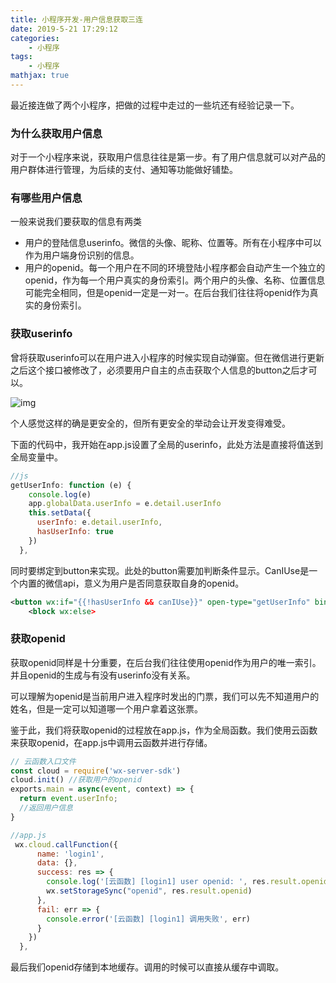 ```yaml
---
title: 小程序开发-用户信息获取三连
date: 2019-5-21 17:29:12
categories:
    - 小程序
tags: 
    - 小程序
mathjax: true
---
```

最近接连做了两个小程序，把做的过程中走过的一些坑还有经验记录一下。

### 为什么获取用户信息

对于一个小程序来说，获取用户信息往往是第一步。有了用户信息就可以对产品的用户群体进行管理，为后续的支付、通知等功能做好铺垫。

### 有哪些用户信息

一般来说我们要获取的信息有两类

*   用户的登陆信息userinfo。微信的头像、昵称、位置等。所有在小程序中可以作为用户端身份识别的信息。
*   用户的openid。每一个用户在不同的环境登陆小程序都会自动产生一个独立的openid，作为每一个用户真实的身份索引。两个用户的头像、名称、位置信息可能完全相同，但是openid一定是一对一。在后台我们往往将openid作为真实的身份索引。

### 获取userinfo

曾将获取userinfo可以在用户进入小程序的时候实现自动弹窗。但在微信进行更新之后这个接口被修改了，必须要用户自主的点击获取个人信息的button之后才可以。

![img](https://s2.ax1x.com/2019/05/23/VC3DBR.png)

个人感觉这样的确是更安全的，但所有更安全的举动会让开发变得难受。

下面的代码中，我开始在app.js设置了全局的userinfo，此处方法是直接将值送到全局变量中。

```js
//js
getUserInfo: function (e) {
    console.log(e)
    app.globalData.userInfo = e.detail.userInfo
    this.setData({
      userInfo: e.detail.userInfo,
      hasUserInfo: true
    })
  },
```

同时要绑定到button来实现。此处的button需要加判断条件显示。CanIUse是一个内置的微信api，意义为用户是否同意获取自身的openid。

```xml
<button wx:if="{{!hasUserInfo && canIUse}}" open-type="getUserInfo" bindgetuserinfo="getUserInfo"> 获取头像昵称 </button>
    <block wx:else>
```

### 获取openid

获取openid同样是十分重要，在后台我们往往使用openid作为用户的唯一索引。并且openid的生成与有没有userinfo没有关系。

可以理解为openid是当前用户进入程序时发出的门票，我们可以先不知道用户的姓名，但是一定可以知道哪一个用户拿着这张票。

鉴于此，我们将获取openid的过程放在app.js，作为全局函数。我们使用云函数来获取openid，在app.js中调用云函数并进行存储。

```js
// 云函数入口文件
const cloud = require('wx-server-sdk')
cloud.init() //获取用户的openid
exports.main = async(event, context) => {
  return event.userInfo;
  //返回用户信息
}

//app.js
 wx.cloud.callFunction({
      name: 'login1',
      data: {},
      success: res => {
        console.log('[云函数] [login1] user openid: ', res.result.openid)
        wx.setStorageSync("openid", res.result.openid)
      },
      fail: err => {
        console.error('[云函数] [login1] 调用失败', err)
      }
    })
  },

  ```


最后我们openid存储到本地缓存。调用的时候可以直接从缓存中调取。

                